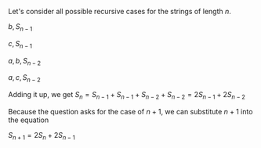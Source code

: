 Let's consider all possible recursive cases for the strings of length $n$.

$b, S_{n-1}$

$c, S_{n-1}$

$a, b, S_{n-2}$

$a, c, S_{n-2}$

Adding it up, we get $S_n = S_{n-1} + S_{n-1} + S_{n-2} + S_{n-2} = 2S_{n-1} + 2S_{n-2}$

Because the question asks for the case of $n+1$, we can substitute $n+1$ into the equation

$S_{n+1} = 2S_{n} + 2S_{n-1}$
